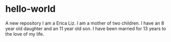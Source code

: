 # hello-world
A new repository
I am a Erica Liz.
I am a mother of two children. 
I have an 8 year old daughter and an 11 year old son. 
I have been married for 13 years to the love of my life. 
